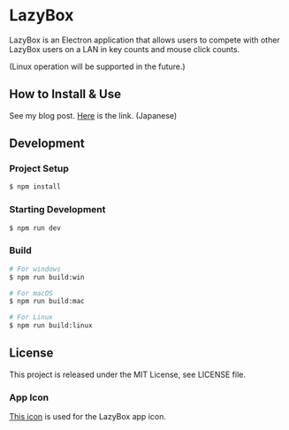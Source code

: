 # LazyBox

LazyBox is an Electron application that allows users to compete with other LazyBox users on a LAN in key counts and mouse click counts.

(Linux operation will be supported in the future.)

## How to Install & Use

See my blog post. [Here](https://dagashi.pw/introducing-lazybox) is the link. (Japanese)

## Development

### Project Setup

```bash
$ npm install
```

### Starting Development

```bash
$ npm run dev
```

### Build

```bash
# For windows
$ npm run build:win

# For macOS
$ npm run build:mac

# For Linux
$ npm run build:linux
```

## License

This project is released under the MIT License, see LICENSE file.

### App Icon

[This icon](https://www.flaticon.com/free-icon/box_1376786) is used for the LazyBox app icon.
